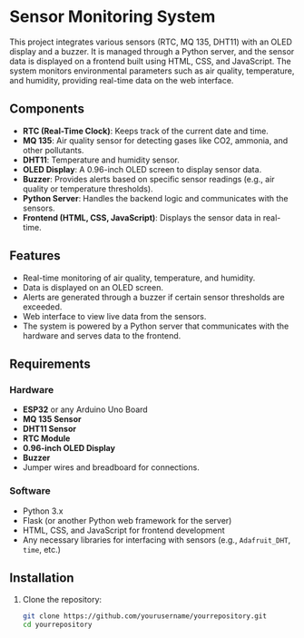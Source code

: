 # Sensor Monitoring System

This project integrates various sensors (RTC, MQ 135, DHT11) with an OLED display and a buzzer. It is managed through a Python server, and the sensor data is displayed on a frontend built using HTML, CSS, and JavaScript. The system monitors environmental parameters such as air quality, temperature, and humidity, providing real-time data on the web interface.

## Components

- **RTC (Real-Time Clock)**: Keeps track of the current date and time.
- **MQ 135**: Air quality sensor for detecting gases like CO2, ammonia, and other pollutants.
- **DHT11**: Temperature and humidity sensor.
- **OLED Display**: A 0.96-inch OLED screen to display sensor data.
- **Buzzer**: Provides alerts based on specific sensor readings (e.g., air quality or temperature thresholds).
- **Python Server**: Handles the backend logic and communicates with the sensors.
- **Frontend (HTML, CSS, JavaScript)**: Displays the sensor data in real-time.

## Features

- Real-time monitoring of air quality, temperature, and humidity.
- Data is displayed on an OLED screen.
- Alerts are generated through a buzzer if certain sensor thresholds are exceeded.
- Web interface to view live data from the sensors.
- The system is powered by a Python server that communicates with the hardware and serves data to the frontend.

## Requirements

### Hardware

- **ESP32** or any Arduino Uno Board
- **MQ 135 Sensor**
- **DHT11 Sensor**
- **RTC Module**
- **0.96-inch OLED Display**
- **Buzzer**
- Jumper wires and breadboard for connections.

### Software

- Python 3.x
- Flask (or another Python web framework for the server)
- HTML, CSS, and JavaScript for frontend development
- Any necessary libraries for interfacing with sensors (e.g., `Adafruit_DHT`, `time`, etc.)

## Installation

1. Clone the repository:
   ```bash
   git clone https://github.com/yourusername/yourrepository.git
   cd yourrepository
